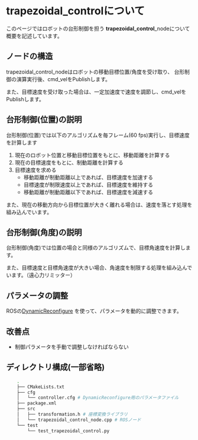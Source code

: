 # trapezoidal_controlについて
このページではロボットの台形制御を担う **trapezoidal_control**_nodeについて概要を記述しています。


## ノードの構造
trapezoidal_control_nodeはロボットの移動目標位置/角度を受け取り、
台形制御の演算実行後、cmd_velをPublishします。

また、目標速度を受け取った場合は、一定加速度で速度を調節し、cmd_velをPublishします。


## 台形制御(位置)の説明
台形制御(位置)では以下のアルゴリズムを毎フレーム(60 fps)実行し、目標速度を計算します

1. 現在のロボット位置と移動目標位置をもとに、移動距離を計算する
1. 現在の目標速度をもとに、制動距離を計算する
1. 目標速度を求める
    - 移動距離が制動距離以上であれば、目標速度を加速する
    - 目標速度が制限速度以上であれば、目標速度を維持する
    - 移動距離が制動距離以下であれば、目標速度を減速する

また、現在の移動方向から目標位置が大きく離れる場合は、速度を落とす処理を組み込んでいます。

## 台形制御(角度)の説明
台形制御(角度)では位置の場合と同様のアルゴリズムで、目標角速度を計算します。

また、目標速度と目標角速度が大きい場合、角速度を制限する処理を組み込んでいます。（遠心力リミッター）


## パラメータの調整
ROSの[DynamicReconfigure](http://wiki.ros.org/ja/dynamic_reconfigure/Tutorials)
を使って、パラメータを動的に調整できます。

## 改善点

- 制御パラメータを手動で調整しなければならない


## ディレクトリ構成(一部省略)
```zsh
    .
    ├── CMakeLists.txt
    ├── cfg
    │   └── controller.cfg # DynamicReconfigure用のパラメータファイル
    ├── package.xml
    ├── src
    │   ├── transformation.h # 座標変換ライブラリ
    │   └── trapezoidal_control_node.cpp # ROSノード
    └── test
        └── test_trapezoidal_control.py
```
